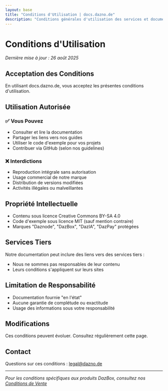 ```yaml
---
layout: base
title: "Conditions d'Utilisation | docs.dazno.de"
description: "Conditions générales d'utilisation des services et documentation Daznode"
---
```


# Conditions d'Utilisation

*Dernière mise à jour : 26 août 2025*

## Acceptation des Conditions

En utilisant docs.dazno.de, vous acceptez les présentes conditions d'utilisation.

## Utilisation Autorisée

### ✅ Vous Pouvez
- Consulter et lire la documentation
- Partager les liens vers nos guides
- Utiliser le code d'exemple pour vos projets
- Contribuer via GitHub (selon nos guidelines)

### ❌ Interdictions
- Reproduction intégrale sans autorisation
- Usage commercial de notre marque
- Distribution de versions modifiées
- Activités illégales ou malveillantes

## Propriété Intellectuelle

- Contenu sous licence Creative Commons BY-SA 4.0
- Code d'exemple sous licence MIT (sauf mention contraire)
- Marques "Daznode", "DazBox", "DazIA", "DazPay" protégées

## Services Tiers

Notre documentation peut inclure des liens vers des services tiers :
- Nous ne sommes pas responsables de leur contenu
- Leurs conditions s'appliquent sur leurs sites

## Limitation de Responsabilité

- Documentation fournie "en l'état"
- Aucune garantie de complétude ou exactitude
- Usage des informations sous votre responsabilité

## Modifications

Ces conditions peuvent évoluer. Consultez régulièrement cette page.

## Contact

Questions sur ces conditions : legal@dazno.de

---

*Pour les conditions spécifiques aux produits DazBox, consultez nos [Conditions de Vente](/legal/)*
